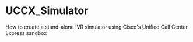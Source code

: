# UCCX_Simulator
How to create a stand-alone IVR simulator using Cisco's Unified Call Center Express sandbox
